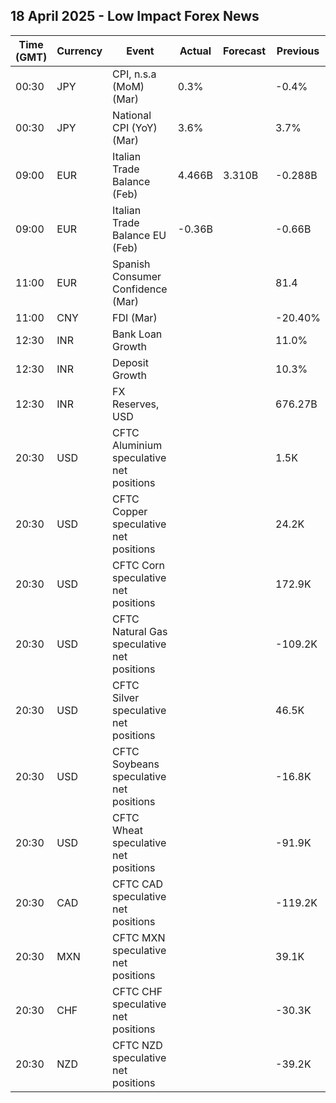 ## 18 April 2025 - Low Impact Forex News

| Time (GMT) | Currency | Event | Actual | Forecast | Previous |
|------|----------|-------|--------|----------|----------|
| 00:30 | JPY | CPI, n.s.a (MoM) (Mar) | 0.3% |  | -0.4% |
| 00:30 | JPY | National CPI (YoY) (Mar) | 3.6% |  | 3.7% |
| 09:00 | EUR | Italian Trade Balance (Feb) | 4.466B | 3.310B | -0.288B |
| 09:00 | EUR | Italian Trade Balance EU (Feb) | -0.36B |  | -0.66B |
| 11:00 | EUR | Spanish Consumer Confidence (Mar) |  |  | 81.4 |
| 11:00 | CNY | FDI (Mar) |  |  | -20.40% |
| 12:30 | INR | Bank Loan Growth |  |  | 11.0% |
| 12:30 | INR | Deposit Growth |  |  | 10.3% |
| 12:30 | INR | FX Reserves, USD |  |  | 676.27B |
| 20:30 | USD | CFTC Aluminium speculative net positions |  |  | 1.5K |
| 20:30 | USD | CFTC Copper speculative net positions |  |  | 24.2K |
| 20:30 | USD | CFTC Corn speculative net positions |  |  | 172.9K |
| 20:30 | USD | CFTC Natural Gas speculative net positions |  |  | -109.2K |
| 20:30 | USD | CFTC Silver speculative net positions |  |  | 46.5K |
| 20:30 | USD | CFTC Soybeans speculative net positions |  |  | -16.8K |
| 20:30 | USD | CFTC Wheat speculative net positions |  |  | -91.9K |
| 20:30 | CAD | CFTC CAD speculative net positions |  |  | -119.2K |
| 20:30 | MXN | CFTC MXN speculative net positions |  |  | 39.1K |
| 20:30 | CHF | CFTC CHF speculative net positions |  |  | -30.3K |
| 20:30 | NZD | CFTC NZD speculative net positions |  |  | -39.2K |
